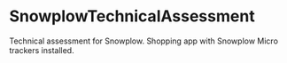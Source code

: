# SnowplowTechnicalAssessment
Technical assessment for Snowplow. Shopping app with Snowplow Micro trackers installed.
